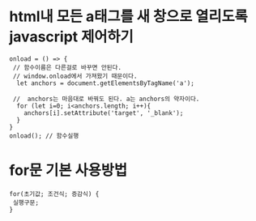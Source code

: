 # html내 모든 a태그를 새 창으로 열리도록 javascript 제어하기

```
onload = () => { 
 // 함수이름은 다른걸로 바꾸면 안된다. 
 // window.onload에서 가져왔기 때문이다.
  let anchors = document.getElementsByTagName('a');

 //  anchors는 마음대로 바꿔도 된다. a는 anchors의 약자이다.
  for (let i=0; i<anchors.length; i++){
    anchors[i].setAttribute('target', '_blank');
  }
} 
onload(); // 함수실행
```

# for문 기본 사용방법

```
for(초기값; 조건식; 증감식) {
 실행구문;
}
```